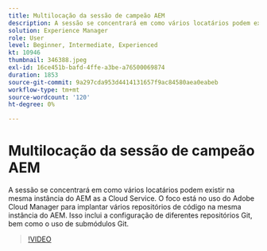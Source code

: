 ```yaml
---
title: Multilocação da sessão de campeão AEM
description: A sessão se concentrará em como vários locatários podem existir na mesma instância do AEM as a Cloud Service. O foco está no uso do Adobe Cloud Manager para implantar vários repositórios de código na mesma instância do AEM. Isso inclui a configuração de diferentes repositórios Git, bem como o uso de submódulos Git.
solution: Experience Manager
role: User
level: Beginner, Intermediate, Experienced
kt: 10946
thumbnail: 346388.jpeg
exl-id: 16ce451b-bafd-4ffe-a3be-a76500069874
duration: 1853
source-git-commit: 9a297cda953d4414131657f9ac84580aea0eabeb
workflow-type: tm+mt
source-wordcount: '120'
ht-degree: 0%

---
```


# Multilocação da sessão de campeão AEM

A sessão se concentrará em como vários locatários podem existir na mesma instância do AEM as a Cloud Service. O foco está no uso do Adobe Cloud Manager para implantar vários repositórios de código na mesma instância do AEM. Isso inclui a configuração de diferentes repositórios Git, bem como o uso de submódulos Git.

>[!VIDEO](https://video.tv.adobe.com/v/346388/?quality=12&learn=on)

